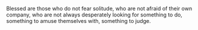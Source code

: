 Blessed are those who do not fear solitude, who are not afraid of their own company, who are not always desperately looking for something to do, something to amuse themselves with, something to judge.
